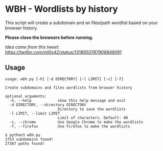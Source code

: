 # WBH - Wordlists by history
This script will create a subdomain and an files/path wordlist based on your browser history.

**Please close the browsers before running.**

*Idea came from this tweet: https://twitter.com/nil0x42/status/1318950787909849091*

## Usage

```
usage: wbh.py [-h] [-d DIRECTORY] [-l LIMIT] [-c] [-f]

Create subdomains and files wordlists from browser history

optional arguments:
  -h, --help            show this help message and exit
  -d DIRECTORY, --directory DIRECTORY
                        Directory to save the wordlists
  -l LIMIT, --limit LIMIT
                        Limit of characters. Default: 40
  -c, --chrome          Use Google Chrome to make the wordlists
  -f, --firefox         Use Firefox to make the wordlists
```

```
$ python3 wbh.py
2753 subdomains found!
27367 paths found!
```
